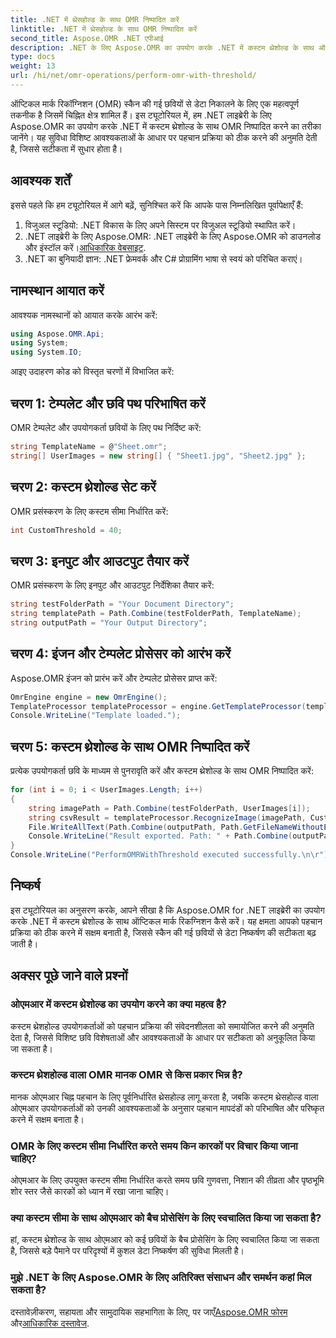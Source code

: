 ```yaml
---
title: .NET में थ्रेसहोल्ड के साथ OMR निष्पादित करें
linktitle: .NET में थ्रेसहोल्ड के साथ OMR निष्पादित करें
second_title: Aspose.OMR .NET एपीआई
description: .NET के लिए Aspose.OMR का उपयोग करके .NET में कस्टम थ्रेशोल्ड के साथ ऑप्टिकल मार्क रिकॉग्निशन करने का तरीका जानें। स्कैन की गई छवियों से डेटा सटीकता बढ़ाएँ!
type: docs
weight: 13
url: /hi/net/omr-operations/perform-omr-with-threshold/
---
```

ऑप्टिकल मार्क रिकॉग्निशन (OMR) स्कैन की गई छवियों से डेटा निकालने के लिए एक महत्वपूर्ण तकनीक है जिसमें चिह्नित क्षेत्र शामिल हैं। इस ट्यूटोरियल में, हम .NET लाइब्रेरी के लिए Aspose.OMR का उपयोग करके .NET में कस्टम थ्रेशोल्ड के साथ OMR निष्पादित करने का तरीका जानेंगे। यह सुविधा विशिष्ट आवश्यकताओं के आधार पर पहचान प्रक्रिया को ठीक करने की अनुमति देती है, जिससे सटीकता में सुधार होता है।
## आवश्यक शर्तें
इससे पहले कि हम ट्यूटोरियल में आगे बढ़ें, सुनिश्चित करें कि आपके पास निम्नलिखित पूर्वापेक्षाएँ हैं:
1. विजुअल स्टूडियो: .NET विकास के लिए अपने सिस्टम पर विजुअल स्टूडियो स्थापित करें।
2.  .NET लाइब्रेरी के लिए Aspose.OMR: .NET लाइब्रेरी के लिए Aspose.OMR को डाउनलोड और इंस्टॉल करें।[आधिकारिक वेबसाइट](https://releases.aspose.com/omr/net/).
3. .NET का बुनियादी ज्ञान: .NET फ्रेमवर्क और C# प्रोग्रामिंग भाषा से स्वयं को परिचित कराएं।
## नामस्थान आयात करें
आवश्यक नामस्थानों को आयात करके आरंभ करें:
```csharp
using Aspose.OMR.Api;
using System;
using System.IO;
```
आइए उदाहरण कोड को विस्तृत चरणों में विभाजित करें:
## चरण 1: टेम्पलेट और छवि पथ परिभाषित करें
OMR टेम्पलेट और उपयोगकर्ता छवियों के लिए पथ निर्दिष्ट करें:
```csharp
string TemplateName = @"Sheet.omr";
string[] UserImages = new string[] { "Sheet1.jpg", "Sheet2.jpg" };
```
## चरण 2: कस्टम थ्रेशोल्ड सेट करें
OMR प्रसंस्करण के लिए कस्टम सीमा निर्धारित करें:
```csharp
int CustomThreshold = 40;
```
## चरण 3: इनपुट और आउटपुट तैयार करें
OMR प्रसंस्करण के लिए इनपुट और आउटपुट निर्देशिका तैयार करें:
```csharp
string testFolderPath = "Your Document Directory";
string templatePath = Path.Combine(testFolderPath, TemplateName);
string outputPath = "Your Output Directory";
```
## चरण 4: इंजन और टेम्पलेट प्रोसेसर को आरंभ करें
Aspose.OMR इंजन को प्रारंभ करें और टेम्पलेट प्रोसेसर प्राप्त करें:
```csharp
OmrEngine engine = new OmrEngine();
TemplateProcessor templateProcessor = engine.GetTemplateProcessor(templatePath);
Console.WriteLine("Template loaded.");
```
## चरण 5: कस्टम थ्रेशोल्ड के साथ OMR निष्पादित करें
प्रत्येक उपयोगकर्ता छवि के माध्यम से पुनरावृति करें और कस्टम थ्रेशोल्ड के साथ OMR निष्पादित करें:
```csharp
for (int i = 0; i < UserImages.Length; i++)
{
    string imagePath = Path.Combine(testFolderPath, UserImages[i]);
    string csvResult = templateProcessor.RecognizeImage(imagePath, CustomThreshold).GetCsv();
    File.WriteAllText(Path.Combine(outputPath, Path.GetFileNameWithoutExtension(UserImages[i]) + "_Threshold.csv"), csvResult);
    Console.WriteLine("Result exported. Path: " + Path.Combine(outputPath, Path.GetFileNameWithoutExtension(UserImages[i]) + "_Threshold.csv"));
}
Console.WriteLine("PerformOMRWithThreshold executed successfully.\n\r");
```
## निष्कर्ष
इस ट्यूटोरियल का अनुसरण करके, आपने सीखा है कि Aspose.OMR for .NET लाइब्रेरी का उपयोग करके .NET में कस्टम थ्रेशोल्ड के साथ ऑप्टिकल मार्क रिकग्निशन कैसे करें। यह क्षमता आपको पहचान प्रक्रिया को ठीक करने में सक्षम बनाती है, जिससे स्कैन की गई छवियों से डेटा निष्कर्षण की सटीकता बढ़ जाती है।
## अक्सर पूछे जाने वाले प्रश्नों
### ओएमआर में कस्टम थ्रेशोल्ड का उपयोग करने का क्या महत्व है?
कस्टम थ्रेशहोल्ड उपयोगकर्ताओं को पहचान प्रक्रिया की संवेदनशीलता को समायोजित करने की अनुमति देता है, जिससे विशिष्ट छवि विशेषताओं और आवश्यकताओं के आधार पर सटीकता को अनुकूलित किया जा सकता है।
### कस्टम थ्रेशहोल्ड वाला OMR मानक OMR से किस प्रकार भिन्न है?
मानक ओएमआर चिह्न पहचान के लिए पूर्वनिर्धारित थ्रेसहोल्ड लागू करता है, जबकि कस्टम थ्रेसहोल्ड वाला ओएमआर उपयोगकर्ताओं को उनकी आवश्यकताओं के अनुसार पहचान मापदंडों को परिभाषित और परिष्कृत करने में सक्षम बनाता है।
### OMR के लिए कस्टम सीमा निर्धारित करते समय किन कारकों पर विचार किया जाना चाहिए?
ओएमआर के लिए उपयुक्त कस्टम सीमा निर्धारित करते समय छवि गुणवत्ता, निशान की तीव्रता और पृष्ठभूमि शोर स्तर जैसे कारकों को ध्यान में रखा जाना चाहिए।
### क्या कस्टम सीमा के साथ ओएमआर को बैच प्रोसेसिंग के लिए स्वचालित किया जा सकता है?
हां, कस्टम थ्रेशोल्ड के साथ ओएमआर को कई छवियों के बैच प्रोसेसिंग के लिए स्वचालित किया जा सकता है, जिससे बड़े पैमाने पर परिदृश्यों में कुशल डेटा निष्कर्षण की सुविधा मिलती है।
### मुझे .NET के लिए Aspose.OMR के लिए अतिरिक्त संसाधन और समर्थन कहां मिल सकता है?
 दस्तावेज़ीकरण, सहायता और सामुदायिक सहभागिता के लिए, पर जाएँ[Aspose.OMR फोरम](https://forum.aspose.com/c/omr/38) और[आधिकारिक दस्तावेज](https://reference.aspose.com/omr/net/).
